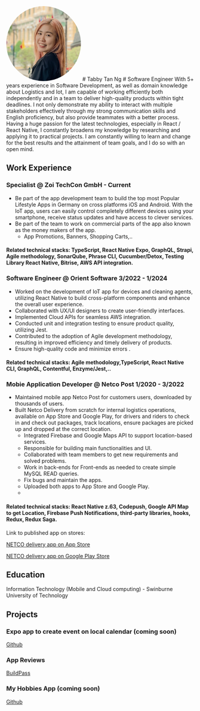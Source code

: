 
  <img src="assets/img/headshot_circle.png" alt="Profile Picture" style="border-radius: 50%; width: 200px; height: 200px;">
# Tabby Tan Ng
# Software Engineer
With 5+ years experience in Software Development, as well as domain knowledge about Logistics and Iot, I  am capable of working efficiently both independently and in a team to deliver high-quality products within tight  deadlines. I not only demonstrate my ability to interact with multiple stakeholders effectively through my strong  communication skills and English proficiency, but also provide teammates with a better process. Having a huge  passion for the latest technologies, especially in React / React Native, I constantly broadens my knowledge by  researching and applying it to practical projects. I am constantly willing to learn and change for the best results and  the attainment of team goals, and I do so with an open mind. 

## Work Experience
### Specialist @ Zoi TechCon GmbH - Current
- Be part of the app development team to build the top most Popular Lifestyle Apps in Germany on cross platforms iOS and Android. With the IoT app, users can easily control completely different devices using your smartphone, receive status updates and have access to clever services.
- Be part of the team to work on commercial parts of the app also known as the money makers of the app.
  - App Promotions, Banners, Shopping Carts,..      

#### Related technical stacks: TypeScript, React Native Expo, GraphQL, Strapi, Agile methodology, SonarQube,   Phrase CLI, Cucumber/Detox, Testing Library React Native, Bitrise, AWS API integration. 

### Software Engineer @ Orient Software 3/2022 - 1/2024
* Worked on the development of IoT app for devices and cleaning agents, utilizing React Native to build cross-platform components and enhance the overall user experience.
* Collaborated with UX/UI designers to create user-friendly interfaces.
* Implemented Cloud APIs for seamless AWS integration.
* Conducted unit and integration testing to ensure product quality, utilizing Jest.
* Contributed to the adoption of Agile development methodology, resulting in improved efficiency and timely delivery of products.
* Ensure high-quality code and minimize errors .

#### Related technical stacks: Agile methodology,TypeScript, React Native CLI, GraphQL, Contentful, Enzyme/Jest,..

### Mobie Application Developer @ Netco Post 1/2020 - 3/2022
- Maintained mobile app Netco Post for customers users, downloaded by thousands of users.
- Built Netco Delivery from scratch for internal logistics operations, available on App Store and Google Play, for drivers and riders to check in and check out packages, track locations, ensure packages are picked up and dropped at the correct location.
  - Integrated Firebase and Google Maps API to support location-based services.
  - Responsible for building main functionalities and UI.
  - Collaborated with team members to get new requirements and solved problems.
  - Work in back-ends for Front-ends as needed to create simple MySQL READ queries.
  - Fix bugs and maintain the apps.
  - Uploaded both apps to App Store and Google Play.
  - 
#### Related technical stacks: React Native z.63, Codepush, Google API Map to get Location, Firebase Push Notifications, third-party libraries, hooks, Redux, Redux Saga. 

Link to published app on stores:

[NETCO delivery app on App Store](https://apps.apple.com/us/app/netco-smart/id1572393493)

[NETCO delivery app on Google Play Store](https://apps.apple.com/us/app/netco-smart/id1572393493)

## Education
Information Technology (Mobile and Cloud computing) - Swinburne University of Technology 

## Projects

### Expo app to create event on local calendar (coming soon)
[Github]([https://www.mdpi.com/1424-8220/22/8/3048](https://github.com/tabby-soup/portfolio))

### App Reviews 
[BuildPass](https://tabby-dev.github.io/BuildPass/)

### My Hobbies App (coming soon)
[Github]([https://www.mdpi.com/1424-8220/22/8/3048](https://github.com/tabby-soup/portfolio))

